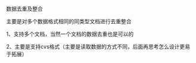 数据去重及整合

主要是对多个数据格式相同的同类型文档进行去重整合

1、支持多个文档，当然一个文档的数据去重也是可以的

2、主要是支持cvs格式（主要是读取数据的方式不同，后面再思考怎么设计更易于拓展）